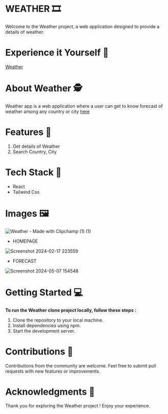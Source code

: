 # WEATHER 🎞️

Welcome to the Weather project, a web application designed to provide a details of weather.

# Experience it Yourself 🔗

[Weather](https://arya-weather.netlify.app/)

# About Weather 🕵️

Weather app is a web application where a user can get to know forecast of weather among any country or city  [here](https://arya-weather.netlify.app/) 

# Features 🤖

1. Get details of Weather
2. Search Country, City

# Tech Stack 🎨

- React
- Tailwind Css

# Images 🖼️


![Weather - Made with Clipchamp (1) (1)](https://github.com/Arya-Kishan/PRODIGY_WD_05/assets/133795523/12b3cc11-2042-4a0d-9e97-a215a75a8372)

- HOMEPAGE

![Screenshot 2024-02-17 223559](https://github.com/Arya-Kishan/PRODIGY_WD_05/assets/133795523/9dbe8c2f-52c3-4579-bf08-f2b7dd0ae1d8)

- FORECAST

![Screenshot 2024-05-07 154548](https://github.com/Arya-Kishan/PRODIGY_WD_05/assets/133795523/f46f5354-9a27-494f-ac05-0c60edaa58f7)

# Getting Started 💻

**To run the Weather clone project locally, follow these steps :**

1. Clone the repository to your local machine.
2. Install dependencies using npm.
3. Start the development server.

# Contributions 🤝

Contributions from the community are welcome. Feel free to submit pull requests with new features or improvements.

# Acknowledgments 🙏

Thank you for exploring the Weather project ! Enjoy your experience. 
